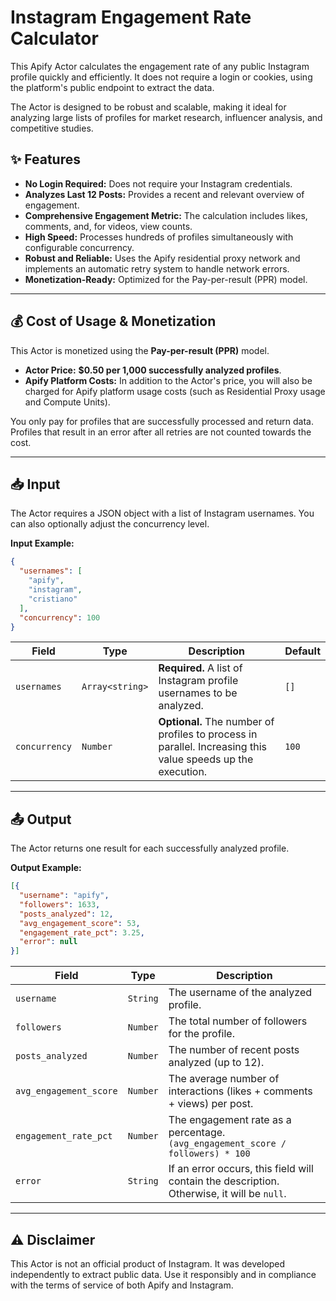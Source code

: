 # Instagram Engagement Rate Calculator

This Apify Actor calculates the engagement rate of any public Instagram profile quickly and efficiently. It does not require a login or cookies, using the platform's public endpoint to extract the data.

The Actor is designed to be robust and scalable, making it ideal for analyzing large lists of profiles for market research, influencer analysis, and competitive studies.

## ✨ Features

- **No Login Required:** Does not require your Instagram credentials.
- **Analyzes Last 12 Posts:** Provides a recent and relevant overview of engagement.
- **Comprehensive Engagement Metric:** The calculation includes likes, comments, and, for videos, view counts.
- **High Speed:** Processes hundreds of profiles simultaneously with configurable concurrency.
- **Robust and Reliable:** Uses the Apify residential proxy network and implements an automatic retry system to handle network errors.
- **Monetization-Ready:** Optimized for the Pay-per-result (PPR) model.

---

## 💰 Cost of Usage & Monetization

This Actor is monetized using the **Pay-per-result (PPR)** model.

- **Actor Price:** **$0.50 per 1,000 successfully analyzed profiles**.
- **Apify Platform Costs:** In addition to the Actor's price, you will also be charged for Apify platform usage costs (such as Residential Proxy usage and Compute Units).

You only pay for profiles that are successfully processed and return data. Profiles that result in an error after all retries are not counted towards the cost.

---

## 📥 Input

The Actor requires a JSON object with a list of Instagram usernames. You can also optionally adjust the concurrency level.

**Input Example:**

```json
{
  "usernames": [
    "apify",
    "instagram",
    "cristiano"
  ],
  "concurrency": 100
}
```

| Field         | Type             | Description                                                                                                 | Default |
|---------------|------------------|-----------------------------------------------------------------------------------------------------------|---------|
| `usernames`   | `Array<string>`  | **Required.** A list of Instagram profile usernames to be analyzed.                                       | `[]`    |
| `concurrency` | `Number`         | **Optional.** The number of profiles to process in parallel. Increasing this value speeds up the execution. | `100`   |

---

## 📤 Output

The Actor returns one result for each successfully analyzed profile.

**Output Example:**

```json
[{
  "username": "apify",
  "followers": 1633,
  "posts_analyzed": 12,
  "avg_engagement_score": 53,
  "engagement_rate_pct": 3.25,
  "error": null
}]
```

| Field                    | Type     | Description                                                                 |
|--------------------------|----------|---------------------------------------------------------------------------|
| `username`               | `String` | The username of the analyzed profile.                                       |
| `followers`              | `Number` | The total number of followers for the profile.                              |
| `posts_analyzed`         | `Number` | The number of recent posts analyzed (up to 12).                           |
| `avg_engagement_score`   | `Number` | The average number of interactions (likes + comments + views) per post.     |
| `engagement_rate_pct`    | `Number` | The engagement rate as a percentage. `(avg_engagement_score / followers) * 100` |
| `error`                  | `String` | If an error occurs, this field will contain the description. Otherwise, it will be `null`. |

---

## ⚠️ Disclaimer

This Actor is not an official product of Instagram. It was developed independently to extract public data. Use it responsibly and in compliance with the terms of service of both Apify and Instagram.
